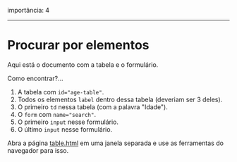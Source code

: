 importância: 4

---

# Procurar por elementos

Aqui está o documento com a tabela e o formulário.

Como encontrar?...

1. A tabela com `id="age-table"`.
2. Todos os elementos `label` dentro dessa tabela (deveriam ser 3 deles).
3. O primeiro `td` nessa tabela (com a palavra "Idade").
4. O `form` com `name="search"`.
5. O primeiro `input` nesse formulário.
6. O último `input` nesse formulário.

Abra a página [table.html](table.html) em uma janela separada e use as ferramentas do navegador para isso.